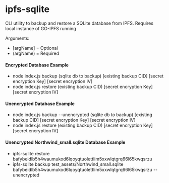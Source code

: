 # ipfs-sqlite

CLI utility to backup and restore a SQLite database from IPFS. Requires local instance of GO-IPFS running

Arguments:

- [argName] = Optional
- (argName) = Required

<h4>Encrypted Database Example</h4>

- node index.js backup (sqlite db to backup) [existing backup CID] [secret encryption Key] [secret encryption IV]
- node index.js restore (existing backup CID) [secret encryption Key] [secret encryption IV]

<h4>Unencrypted Database Example</h4>

- node index.js backup --unencrypted (sqlite db to
  backup) [existing backup CID] [secret encryption Key] [secret encryption IV]
- node index.js restore (existing backup CID) [secret encryption Key] [secret encryption IV]

<h4>Unencrypted Northwind_small.sqlite Database Example</h4>

- ipfs-sqlite restore bafybeidlb5h4waumukod6lqoyqtuolettlim5xxwlqtgrq66l65kwqsrzu
- ipfs-sqlite backup test_assets/Northwind_small.sqlite bafybeidlb5h4waumukod6lqoyqtuolettlim5xxwlqtgrq66l65kwqsrzu
  --unencrypted